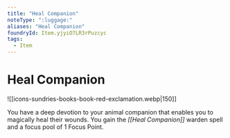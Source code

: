 ```yaml
---
title: "Heal Companion"
noteType: ":luggage:"
aliases: "Heal Companion"
foundryId: Item.yjyiO7LR3rPuzcyc
tags:
  - Item
---
```


# Heal Companion
![[icons-sundries-books-book-red-exclamation.webp|150]]

You have a deep devotion to your animal companion that enables you to magically heal their wounds. You gain the _[[Heal Companion]]_ warden spell and a focus pool of 1 Focus Point.
